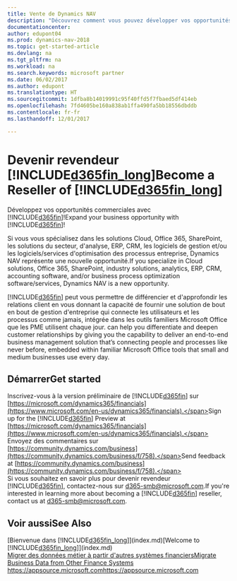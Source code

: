 ```yaml
---
title: Vente de Dynamics NAV
description: "Découvrez comment vous pouvez développer vos opportunités commerciales et devenir un partenaire certifié Microsoft et un revendeur de Dynamics NAV."
documentationcenter: 
author: edupont04
ms.prod: dynamics-nav-2018
ms.topic: get-started-article
ms.devlang: na
ms.tgt_pltfrm: na
ms.workload: na
ms.search.keywords: microsoft partner
ms.date: 06/02/2017
ms.author: edupont
ms.translationtype: HT
ms.sourcegitcommit: 1dfba8b14019991c95f40ffd5f7fbaed5df414eb
ms.openlocfilehash: 7fd4605be160a838ab1ffa490fa5bb18556dbddb
ms.contentlocale: fr-fr
ms.lasthandoff: 12/01/2017

---
```

# <a name="become-a-reseller-of-included365finlongincludesd365finlongmdmd"></a><span data-ttu-id="23ac7-103">Devenir revendeur [!INCLUDE[d365fin_long](includes/d365fin_long_md.md)]</span><span class="sxs-lookup"><span data-stu-id="23ac7-103">Become a Reseller of [!INCLUDE[d365fin_long](includes/d365fin_long_md.md)]</span></span>
<span data-ttu-id="23ac7-104">Développez vos opportunités commerciales avec [!INCLUDE[d365fin](includes/d365fin_md.md)]!</span><span class="sxs-lookup"><span data-stu-id="23ac7-104">Expand your business opportunity with [!INCLUDE[d365fin](includes/d365fin_md.md)]!</span></span>  

<span data-ttu-id="23ac7-105">Si vous vous spécialisez dans les solutions Cloud, Office 365, SharePoint, les solutions du secteur, d'analyse, ERP, CRM, les logiciels de gestion et/ou les logiciels/services d'optimisation des processus entreprise, Dynamics NAV représente une nouvelle opportunité.</span><span class="sxs-lookup"><span data-stu-id="23ac7-105">If you specialize in Cloud solutions, Office 365, SharePoint, industry solutions, analytics, ERP, CRM, accounting software, and/or business process optimization software/services, Dynamics NAV is a new opportunity.</span></span>   

[!INCLUDE[d365fin](includes/d365fin_md.md)]<span data-ttu-id="23ac7-106"> peut vous permettre de différencier et d'approfondir les relations client en vous donnant la capacité de fournir une solution de bout en bout de gestion d'entreprise qui connecte les utilisateurs et les processus comme jamais, intégrée dans les outils familiers Microsoft Office que les PME utilisent chaque jour.</span><span class="sxs-lookup"><span data-stu-id="23ac7-106"> can help you differentiate and deepen customer relationships by giving you the capability to deliver an end-to-end business management solution that’s connecting people and processes like never before, embedded within familiar Microsoft Office tools that small and medium businesses use every day.</span></span>  

## <a name="get-started"></a><span data-ttu-id="23ac7-107">Démarrer</span><span class="sxs-lookup"><span data-stu-id="23ac7-107">Get started</span></span>
<span data-ttu-id="23ac7-108">Inscrivez-vous à la version préliminaire de [!INCLUDE[d365fin](includes/d365fin_md.md)] sur [https://microsoft.com/dynamics365/financials](https://www.microsoft.com/en-us/dynamics365/financials).</span><span class="sxs-lookup"><span data-stu-id="23ac7-108">Sign up for the [!INCLUDE[d365fin](includes/d365fin_md.md)] Preview at [https://microsoft.com/dynamics365/financials](https://www.microsoft.com/en-us/dynamics365/financials).</span></span>  
<span data-ttu-id="23ac7-109">Envoyez des commentaires sur [https://community.dynamics.com/business](https://community.dynamics.com/business/f/758).</span><span class="sxs-lookup"><span data-stu-id="23ac7-109">Send feedback at [https://community.dynamics.com/business](https://community.dynamics.com/business/f/758).</span></span>  
<span data-ttu-id="23ac7-110">Si vous souhaitez en savoir plus pour devenir revendeur [!INCLUDE[d365fin](includes/d365fin_md.md)], contactez-nous sur [d365-smb@microsoft.com](mailto:d365-smb@microsoft.com).</span><span class="sxs-lookup"><span data-stu-id="23ac7-110">If you're interested in learning more about becoming a [!INCLUDE[d365fin](includes/d365fin_md.md)] reseller, contact us at [d365-smb@microsoft.com](mailto:d365-smb@microsoft.com).</span></span>  

## <a name="see-also"></a><span data-ttu-id="23ac7-111">Voir aussi</span><span class="sxs-lookup"><span data-stu-id="23ac7-111">See Also</span></span>
<span data-ttu-id="23ac7-112">[Bienvenue dans [!INCLUDE[d365fin_long](includes/d365fin_long_md.md)]](index.md)</span><span class="sxs-lookup"><span data-stu-id="23ac7-112">[Welcome to [!INCLUDE[d365fin_long](includes/d365fin_long_md.md)]](index.md)</span></span>  
[<span data-ttu-id="23ac7-113">Migrer des données métier à partir d'autres systèmes financiers</span><span class="sxs-lookup"><span data-stu-id="23ac7-113">Migrate Business Data from Other Finance Systems</span></span>](upload-data.md)  
[<span data-ttu-id="23ac7-114">https://appsource.microsoft.com</span><span class="sxs-lookup"><span data-stu-id="23ac7-114">https://appsource.microsoft.com</span></span>](https://appsource.microsoft.com/en-us/?product=project-madeira)  

